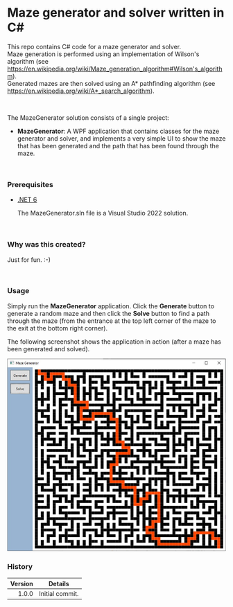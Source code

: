 # Maze generator and solver written in C# #

This repo contains C# code for a maze generator and solver.  
Maze generation is performed using an implementation of Wilson's algorithm (see https://en.wikipedia.org/wiki/Maze_generation_algorithm#Wilson's_algorithm).  
Generated mazes are then solved using an A* pathfinding algorithm (see https://en.wikipedia.org/wiki/A*_search_algorithm).

<br>

The MazeGenerator solution consists of a single project:

- **MazeGenerator**: A WPF application that contains classes for the maze generator and solver, and implements a very simple UI to show the maze that has been generated and the path that has been found through the maze.

<br>

### Prerequisites

- [.NET 6](https://dotnet.microsoft.com/en-us/download)
  
  The MazeGenerator.sln file is a Visual Studio 2022 solution.

<br>

### Why was this created?

Just for fun. :-)  
  
<br>

### Usage

Simply run the **MazeGenerator** application. Click the **Generate** button to generate a random maze and then click the **Solve** button to find a path through the maze (from the entrance at the top left corner of the maze to the exit at the bottom right corner).  

The following screenshot shows the application in action (after a maze has been generated and solved).

<img src="./MazeGen.jpg">

<br>

### History

| Version | Details
|---:| ---
| 1.0.0 | Initial commit.
